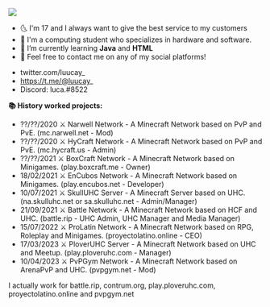 ![](https://pbs.twimg.com/profile_banners/3072209228/1611217201/1500x500)

- 🌜 I'm 17 and I always want to give the best service to my customers
- 🏦 I'm a computing student who specializes in hardware and software.
- 🤔 I’m currently learning **Java** and **HTML** 
- 💬 Feel free to contact me on any of my social platforms!


* twitter.com/luucay_
* https://t.me/@luucay_
* Discord: luca.#8522  

**📚 History worked projects:**
- ??/??/2020 ⚔ Narwell Network - A Minecraft Network based on PvP and PvE. (mc.narwell.net - Mod)
- ??/??/2020 ⚔ HyCraft Network - A Minecraft Network based on PvP and PvE. (mc.hycraft.us - Admin)
- ??/??/2021 ⚔ BoxCraft Network - A Minecraft Network based on Minigames. (play.boxcraft.me - Owner)
- 18/02/2021 ⚔ EnCubos Network - A Minecraft Network based on Minigames. (play.encubos.net - Developer)
- 10/07/2021 ⚔ SkullUHC Server - A Minecraft Server based on UHC. (na.skulluhc.net or sa.skulluhc.net - Admin/Manager)
- 21/09/2021 ⚔ Battle Network - A Minecraft Network based on HCF and UHC. (battle.rip - UHC Admin, UHC Manager and Media Manager)
- 15/07/2022 ⚔ ProLatin Network - A Minecraft Network based on RPG, Roleplay and Minigames. (proyectolatino.online - CEO)
- 17/03/2023 ⚔ PloverUHC Server - A Minecraft Network based on UHC and Meetup. (play.ploveruhc.com - Manager)
- 10/04/2023 ⚔ PvPGym Network - A Minecraft Network based on ArenaPvP and UHC. (pvpgym.net - Mod)

I actually work for battle.rip, contrum.org, play.ploveruhc.com, proyectolatino.online and pvpgym.net
